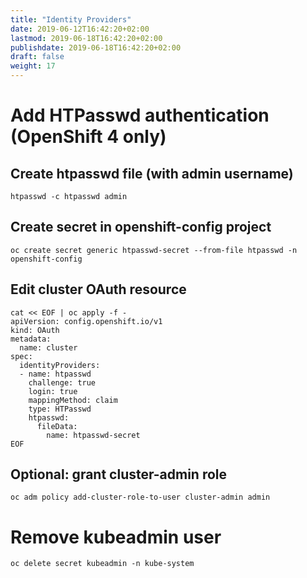 ```yaml
---
title: "Identity Providers"
date: 2019-06-12T16:42:20+02:00
lastmod: 2019-06-18T16:42:20+02:00
publishdate: 2019-06-18T16:42:20+02:00
draft: false
weight: 17
---
```


# Add HTPasswd authentication (OpenShift 4 only)
## Create htpasswd file (with admin username)
```
htpasswd -c htpasswd admin
```

## Create secret in openshift-config project
```
oc create secret generic htpasswd-secret --from-file htpasswd -n openshift-config
```

## Edit cluster OAuth resource
```
cat << EOF | oc apply -f -
apiVersion: config.openshift.io/v1
kind: OAuth
metadata:
  name: cluster
spec:
  identityProviders:
  - name: htpasswd
    challenge: true
    login: true
    mappingMethod: claim
    type: HTPasswd
    htpasswd:
      fileData:
        name: htpasswd-secret
EOF
```

## Optional: grant cluster-admin role
```
oc adm policy add-cluster-role-to-user cluster-admin admin
```

# Remove kubeadmin user
```
oc delete secret kubeadmin -n kube-system
```
